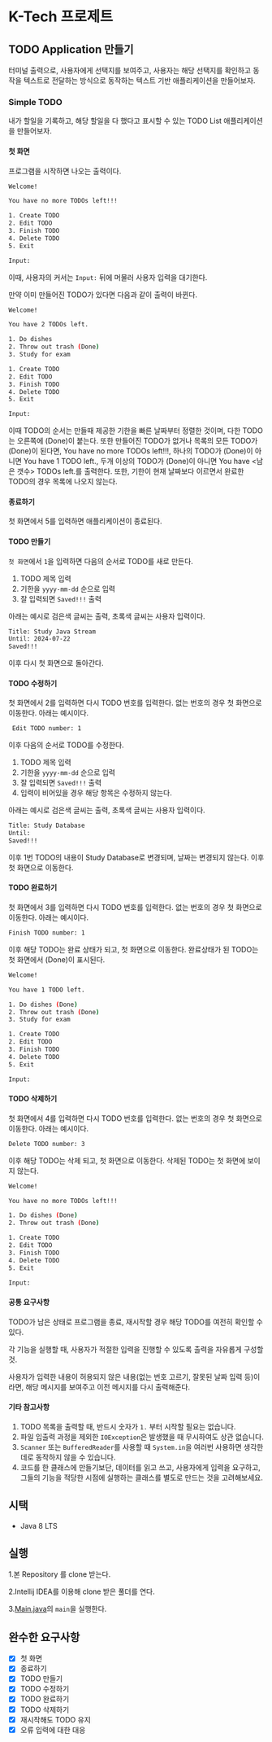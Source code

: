 # K-Tech 프로제트
## TODO Application 만들기
터미널 출력으로, 사용자에게 선택지를 보여주고, 사용자는 해당 선택지를 확인하고 동작을 텍스트로 전달하는 방식으로 동작하는 텍스트 기반 애플리케이션을 만들어보자.
### Simple TODO
내가 할일을 기록하고, 해당 할일을 다 했다고 표시할 수 있는 TODO List 애플리케이션을 만들어보자.
#### 첫 화면
프로그램을 시작하면 나오는 출력이다.
```bash
Welcome!

You have no more TODOs left!!!

1. Create TODO
2. Edit TODO
3. Finish TODO
4. Delete TODO
5. Exit

Input: 
```
이때, 사용자의 커서는 `Input:`  뒤에 머물러 사용자 입력을 대기한다.

만약 이미 만들어진 TODO가 있다면 다음과 같이 출력이 바뀐다.
```bash
Welcome!

You have 2 TODOs left.

1. Do dishes
2. Throw out trash (Done)
3. Study for exam

1. Create TODO
2. Edit TODO
3. Finish TODO
4. Delete TODO
5. Exit

Input: 
```
 
이때 TODO의 순서는 만들때 제공한 기한을 빠른 날짜부터 정렬한 것이며,
다한 TODO는 오른쪽에 (Done)이 붙는다. 또한 만들어진 TODO가 없거나 목록의 모든 TODO가 (Done)이 된다면, You have no more TODOs left!!!, 하나의 TODO가 (Done)이 아니면 You have 1 TODO left., 두개 이상의 TODO가 (Done)이 아니면 You have <남은 갯수> TODOs left.를 출력한다. 또한, 기한이 현재 날짜보다 이르면서 완료한 TODO의 경우 목록에 나오지 않는다.
#### 종료하기
첫 화면에서 5를 입력하면 애플리케이션이 종료된다.
#### TODO 만들기
`첫 화면`에서 `1`을 입력하면 다음의 순서로 TODO를 새로 만든다.

1. TODO 제목 입력
2. 기한을 `yyyy-mm-dd` 순으로 입력
3. 잘 입력되면 `Saved!!!` 출력

아래는 예시로 검은색 글씨는 출력, 초록색 글씨는 사용자 입력이다.
```bash
Title: Study Java Stream
Until: 2024-07-22
Saved!!!
```
이후 다시 첫 화면으로 돌아간다.

#### TODO 수정하기
첫 화면에서 2를 입력하면 다시 TODO 번호를 입력한다. 없는 번호의 경우 첫 화면으로 이동한다. 아래는 예시이다.
```bash
 Edit TODO number: 1
```
이후 다음의 순서로 TODO를 수정한다.

1. TODO 제목 입력
2. 기한을 `yyyy-mm-dd` 순으로 입력
3. 잘 입력되면 `Saved!!!` 출력
4. 입력이 비어있을 경우 해당 항목은 수정하지 않는다.

아래는 예시로 검은색 글씨는 출력, 초록색 글씨는 사용자 입력이다.

```bash
Title: Study Database
Until: 
Saved!!!
```

이후 1번 TODO의 내용이 Study Database로 변경되며, 날짜는 변경되지 않는다. 이후 첫 화면으로 이동한다.
#### TODO 완료하기
첫 화면에서 3를 입력하면 다시 TODO 번호를 입력한다. 없는 번호의 경우 첫 화면으로 이동한다. 아래는 예시이다.
```bash
Finish TODO number: 1
```
이후 해당 TODO는 완료 상태가 되고, 첫 화면으로 이동한다. 완료상태가 된 TODO는 첫 화면에서 (Done)이 표시된다.

```bash
Welcome!

You have 1 TODO left.

1. Do dishes (Done)
2. Throw out trash (Done)
3. Study for exam

1. Create TODO
2. Edit TODO
3. Finish TODO
4. Delete TODO
5. Exit

Input: 
```
#### TODO 삭제하기
첫 화면에서 4를 입력하면 다시 TODO 번호를 입력한다. 없는 번호의 경우 첫 화면으로 이동한다. 아래는 예시이다.
```bash
Delete TODO number: 3
```
이후 해당 TODO는 삭제 되고, 첫 화면으로 이동한다. 삭제된 TODO는 첫 화면에 보이지 않는다.
```bash
Welcome!

You have no more TODOs left!!!

1. Do dishes (Done)
2. Throw out trash (Done)

1. Create TODO
2. Edit TODO
3. Finish TODO
4. Delete TODO
5. Exit

Input: 
```

#### 공통 요구사항
TODO가 남은 상태로 프로그램을 종료, 재시작할 경우 해당 TODO를 여전히 확인할 수 있다.

각 기능을 실행할 때, 사용자가 적절한 입력을 진행할 수 있도록 출력을 자유롭게 구성할것.

사용자가 입력한 내용이 허용되지 않은 내용(없는 번호 고르기, 잘못된 날짜 입력 등)이라면, 해당 메시지를 보여주고 이전 메시지를 다시 출력해준다.
#### 기타 참고사항
1. TODO 목록을 출력할 때, 반드시 숫자가 `1.` 부터 시작할 필요는 없습니다.
2. 파일 입출력 과정을 제외한 `IOException`은 발생했을 때 무시하여도 상관 없습니다.
3. `Scanner` 또는 `BufferedReader`를 사용할 때 `System.in`을 여러번 사용하면 생각한데로 동작하지 않을 수 있습니다.
4. 코드를 한 클래스에 만들기보단, 데이터를 읽고 쓰고, 사용자에게 입력을 요구하고, 그들의 기능을 적당한 시점에 실행하는 클래스를 별도로 만드는 것을 고려해보세요.

## 시택
* Java 8 LTS
## 실행
1.본 Repository 를 clone 받는다.

2.Intellij IDEA를 이용해 clone 받은 풀더를 연다.

3.[Main.java](https://github.com/HoangNt1398/ktech-java-project-1/blob/main/src/vn/hoangnt/Main.java)의 `main`을 실행한다.

## 완수한 요구사항
- [x]  첫 화면
- [x]  종료하기
- [x]  TODO 만들기
- [x]  TODO 수정하기
- [x]  TODO 완료하기
- [x]  TODO 삭제하기
- [x]  재시작해도 TODO 유지
- [x]  오류 입력에 대한 대응